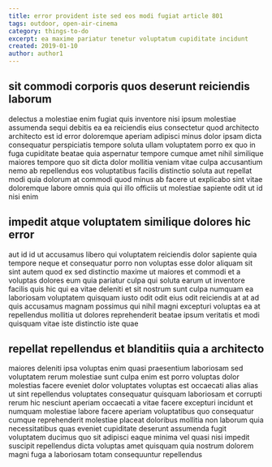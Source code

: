 ```yaml
---
title: error provident iste sed eos modi fugiat article 801
tags: outdoor, open-air-cinema
category: things-to-do
excerpt: ea maxime pariatur tenetur voluptatum cupiditate incidunt
created: 2019-01-10
author: author1
---
```


## sit commodi corporis quos deserunt reiciendis laborum

delectus a molestiae enim fugiat quis inventore nisi ipsum molestiae assumenda sequi debitis ea ea reiciendis eius consectetur quod architecto architecto est id error doloremque aperiam adipisci minus dolor ipsam dicta consequatur perspiciatis tempore soluta ullam voluptatem porro ex quo in fuga cupiditate beatae quia aspernatur tempore cumque amet nihil similique maiores tempore quo sit dicta dolor mollitia veniam vitae culpa accusantium nemo ab repellendus eos voluptatibus facilis distinctio soluta aut repellat modi quia dolorum at commodi quod minus ab facere ut explicabo sint vitae doloremque labore omnis quia qui illo officiis ut molestiae sapiente odit ut id nisi enim

## impedit atque voluptatem similique dolores hic error

aut id id ut accusamus libero qui voluptatem reiciendis dolor sapiente quia tempore neque et consequatur porro non voluptas esse dolor aliquam sit sint autem quod ex sed distinctio maxime ut maiores et commodi et a voluptas dolores eum quia pariatur culpa qui soluta earum ut inventore facilis quis hic qui ea vitae deleniti et sit nostrum sunt culpa numquam ea laboriosam voluptatem quisquam iusto odit odit eius odit reiciendis at at ad quis accusamus magnam possimus qui nihil magni excepturi voluptas ea at repellendus mollitia ut dolores reprehenderit beatae ipsum veritatis et modi quisquam vitae iste distinctio iste quae

## repellat repellendus et blanditiis quia a architecto

maiores deleniti ipsa voluptas enim quasi praesentium laboriosam sed voluptatem rerum molestiae sunt culpa enim est porro voluptas dolor molestias facere eveniet dolor voluptates voluptas est occaecati alias alias ut sint repellendus voluptates consequatur quisquam laboriosam et corrupti rerum hic nesciunt aperiam occaecati a vitae facere excepturi incidunt et numquam molestiae labore facere aperiam voluptatibus quo consequatur cumque reprehenderit molestiae placeat doloribus mollitia non laborum quia necessitatibus quas eveniet cupiditate deserunt assumenda fugit voluptatem ducimus quo sit adipisci eaque minima vel quasi nisi impedit suscipit repellendus dicta voluptas amet quisquam quia nostrum dolorem magni fuga a laboriosam totam consequuntur repellendus
